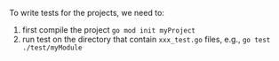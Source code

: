 To write tests for the projects, we need to:
1. first compile the project `go mod init myProject`
2. run test on the directory that contain `xxx_test.go` files, e.g., `go test ./test/myModule`
